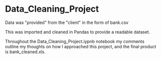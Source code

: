 # Data_Cleaning_Project

Data was "provided" from the "client" in the form of bank.csv

This was imported and cleaned in Pandas to provide a readable dataset.

Throughout the Data_Cleaning_Project.iypnb notebook my comments outline my thoughts on how I approached this project, and the final product is bank_cleaned.xls.
